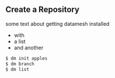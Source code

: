 ## Create a Repository

some text about getting datamesh installed

 * with
 * a list
 * and another

```bash
$ dm init apples
$ dm branch
$ dm list
```
